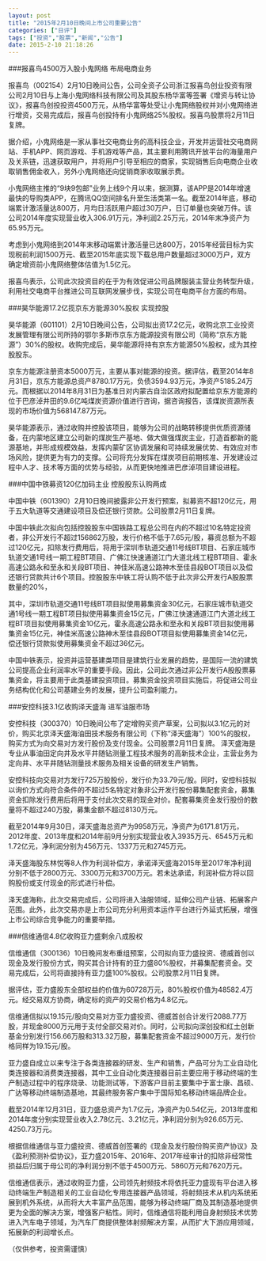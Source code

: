 ```yaml
---
layout: post
title: "2015年2月10日晚间上市公司重要公告"
categories: ["日评"]
tags: ["投资","股票","新闻","公告"]
date: 2015-2-10 21:18:26
---
```

###报喜鸟4500万入股小鬼网络 布局电商业务

报喜鸟（002154）2月10日晚间公告，公司全资子公司浙江报喜鸟创业投资有限公司2月10日与上海小鬼网络科技有限公司及其股东杨华富等签署《增资与转让协议》，报喜鸟创投投资4500万元，从杨华富等处受让小鬼网络股权并对小鬼网络进行增资，交易完成后，报喜鸟创投持有小鬼网络25%股权。报喜鸟股票将2月11日复牌。

据介绍，小鬼网络是一家从事社交电商业务的高科技企业，开发并运营社交电商网站、手机APP、网页游戏、手机游戏等产品，其主要利用腾讯开放平台的海量用户及关系链，迅速获取用户，并将用户引导至相应的商家，实现销售后向电商企业收取销售佣金收入，另外小鬼网络还向促销商家收取展示费。

小鬼网络主推的“9块9包邮”业务上线9个月以来，据测算，该APP是2014年增速最快的导购类APP，在腾讯QQ空间排名升至生活类第一名。截至2014年底，移动端累计激活量达800万，月均日活跃用户超过30万户，日订单量也突破万件。该公司2014年度实现营业收入306.91万元，净利润2.25万元，2014年末净资产为65.95万元。

考虑到小鬼网络到2014年末移动端累计激活量已达800万，2015年经营目标为实现税前利润1500万元、截至2015年底实现下载总用户数量超过3000万户，双方确定增资前小鬼网络整体估值为1.5亿元。

报喜鸟表示，公司此次投资目的在于为有效促进公司品牌服装主营业务转型升级，利用社交电商平台推进公司互联网发展步伐，实现公司在电商平台方面的布局。

###昊华能源17.2亿揽京东方能源30%股权 实现控股

昊华能源（601101）2月10日晚间公告，公司拟出资17.2亿元，收购北京工业投资发展管理有限公司所持的鄂尔多斯市京东方能源投资有限公司（简称“京东方能源”）30%的股权。收购完成后，昊华能源将持有京东方能源50%股权，成为其控股股东。

京东方能源注册资本5000万元，主要从事对能源的投资。据评估，截至2014年8月31日，京东方能源总资产8780.17万元，负债3594.93万元，净资产5185.24万元。而根据以2014年8月31日为基准日对内蒙古自治区政府拟配置给京东方能源的位于巴彦淖井田的9.6亿吨煤炭资源价值进行咨询，据咨询报告，该煤炭资源所表现的市场价值为568147.87万元。

昊华能源表示，通过收购并控股该项目，能够为公司的战略转移提供优质资源储备，在内蒙地区建立公司新的煤炭生产基地、做大做强煤炭主业，打造首都新的能源基地，并形成规模效益，发挥内蒙矿区协调发展和可持续发展优势、有效应对市场风险，提供更为有力的支撑。公司将充分发挥在煤炭项目前期核准、开发建设过程中人才、技术等方面的优势与经验，从而更快地推进巴彦淖项目建设进程。

###中国中铁募资120亿加码主业 控股股东认购两成

中国中铁（601390）2月10日晚间披露非公开发行预案，拟募资不超120亿元，用于五大轨道等交通建设项目及偿还银行贷款。公司股票2月11日复牌。

中国中铁此次拟向包括控股股东中国铁路工程总公司在内的不超过10名特定投资者，非公开发行不超过156862万股，发行价格不低于7.65元/股，募资总额为不超过120亿元，扣除发行费用后，将用于深圳市轨道交通11号线BT项目、石家庄城市轨道交通1号线一期工程BT项目、广佛江快速通道江门大道北线工程BT项目、霍永高速公路永和至永和关段BT项目、神佳米高速公路神木至佳县段BOT项目以及偿还银行贷款共计6个项目。控股股东中铁工将认购不低于此次非公开发行A股股票数量的20%，

其中，深圳市轨道交通11号线BT项目拟使用募集资金30亿元，石家庄城市轨道交通1号线一期工程BT项目拟使用募集资金15亿元，广佛江快速通道江门大道北线工程BT项目拟使用募集资金10亿元，霍永高速公路永和至永和关段BT项目拟使用募集资金15亿元，神佳米高速公路神木至佳县段BOT项目拟使用募集资金14亿元，偿还银行贷款拟使用募集资金不超过36亿元。

中国中铁表示，投资并运营基建类项目是建筑行业发展的趋势，是国际一流的建筑公司提高企业利润率水平的重要手段。因此，公司此次通过非公开发行A股股票募集资金，将主要用于此类基建投资项目。募集资金投资项目实施后，将促进公司业务结构优化和公司基建业务的发展，提升公司盈利能力。

###安控科技3.1亿收购泽天盛海 进军油服市场

安控科技（300370）10日晚间公布了定增购买资产草案，公司拟以3.1亿元的对价，购买北京泽天盛海油田技术服务有限公司（下称“泽天盛海”）100%的股权，购买方式为向交易对方发行股份及支付现金。公司股票2月11日复牌。
泽天盛海是专业从事油田定向井及水平井随钻测量工程技术服务的高新技术企业，主营业务为定向井、水平井随钻测量技术服务及相关设备的研发生产销售。

安控科技向交易对方发行725万股股份，发行价为33.79元/股。同时，安控科技拟以询价方式向符合条件的不超过5名特定对象非公开发行股份募集配套资金，募集资金扣除发行费用后将用于支付此次交易的现金对价。配套募集资金发行股份的数量将不超过240万股，募集金额不超过8130万元。

截至2014年9月30日，泽天盛海总资产为9958万元，净资产为6171.81万元，2012年度、2013年度和2014年前9月分别实现营业收入3935万元、6545万元和1.72亿元，净利润分别为456万元、1337万元和2745万元。

泽天盛海股东林悦等8人作为利润补偿方，承诺泽天盛海2015年至2017年净利润分别不低于2800万元、3300万元和3700万元。若未达承诺，利润补偿方将以回购股份或支付现金的形式进行补偿。

泽天盛海称，此次交易完成后，公司将进入油服领域，延伸公司产业链、拓展客户范围。此外，此次交易亦是上市公司充分利用资本运作平台进行外延式拓展，增强上市公司综合竞争能力的重要举措。

###信维通信4.8亿收购亚力盛剩余八成股权

信维通信（300136）10日晚间发布重组预案，公司拟向亚力盛投资、德威首创以现金及发行股份方式，购买其合计持有的亚力盛80%股权，并募集配套资金。交易完成后，公司将直接持有亚力盛100%股权。公司股票2月11日复牌。

据评估，亚力盛股东全部权益的价值为60728万元，80%股权价值为48582.4万元。经交易双方协商，确定标的资产的交易价格为4.8亿元。

信维通信拟以19.15元/股向交易对方亚力盛投资、德威首创合计发行2088.77万股，并现金8000万元用于支付全部交易对价。同时，公司拟向深创投和红土创新基金分别发行156.66万股和313.32万股，募集配套资金不超过9000万元，发行价格同样为19.15元/股。

亚力盛自成立以来专注于各类连接器的研发、生产和销售，产品可分为工业自动化类连接器和消费类连接器，其中工业自动化类连接器目前主要应用于移动终端的生产制造过程中的程序烧录、功能测试等，下游客户目前主要集中于富士康、昌硕、广达等移动终端制造基地，其最终服务客户集中于国际知名移动终端品牌企业。

截至2014年12月31日，亚力盛总资产为1.7亿元，净资产为0.54亿元，2013年度和2014年度分别实现营业收入2.78亿元、3.21亿元，净利润分别为926.65万元、4250.73万元。

根据信维通信与亚力盛投资、德威首创签署的《现金及发行股份购买资产协议》及《盈利预测补偿协议》，亚力盛2015年、2016年、2017年经审计的扣除非经常性损益后归属于母公司的净利润分别不低于4500万元、5860万元和7620万元。

信维通信表示，通过收购亚力盛，公司领先射频技术将依托亚力盛现有平台进入移动终端生产制造相关的工业自动化专用连接器产品领域，将射频技术从机内系统拓展到机外系统，从而将大大丰富产品范围，能够为移动终端厂商及其制造基地提供更为全面的解决方案，增强客户粘性。同时，信维通信将能利用自身射频技术优势进入汽车电子领域，为汽车厂商提供整体射频解决方案，从而扩大下游应用领域，拓展新的利润增长点。

（仅供参考，投资需谨慎）
